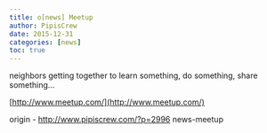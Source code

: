 ```yaml
---
title: o[news] Meetup
author: PipisCrew
date: 2015-12-31
categories: [news]
toc: true
---
```


neighbors getting together to learn something, do something, share something…

[http://www.meetup.com/](http://www.meetup.com/)

origin - http://www.pipiscrew.com/?p=2996 news-meetup